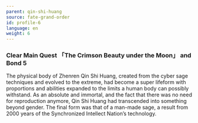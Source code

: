 ```yaml
---
parent: qin-shi-huang
source: fate-grand-order
id: profile-6
language: en
weight: 6
---
```


### Clear Main Quest 「The Crimson Beauty under the Moon」 and Bond 5

The physical body of Zhenren Qin Shi Huang, created from the cyber sage techniques and evolved to the extreme, had become a super lifeform with proportions and abilities expanded to the limits a human body can possibly withstand.
As an absolute and immortal, and the fact that there was no need for reproduction anymore, Qin Shi Huang had transcended into something beyond gender.
The final form was that of a man-made sage, a result from 2000 years of the Synchronized Intellect Nation’s technology.
